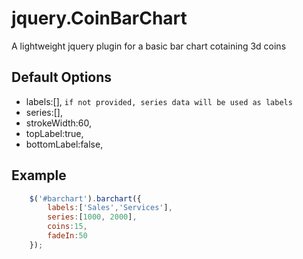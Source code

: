 # jquery.CoinBarChart
A lightweight jquery plugin for a basic bar chart cotaining 3d coins

## Default Options
- labels:[], `if not provided, series data will be used as labels`
- series:[],
- strokeWidth:60,
- topLabel:true,
- bottomLabel:false,

## Example
```javascript
	$('#barchart').barchart({
		labels:['Sales','Services'],
		series:[1000, 2000],
		coins:15,
		fadeIn:50
	});
```
